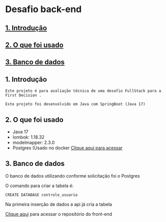 # <a id="begin"> Desafio back-end

## [1. Introdução](#intro)
## [2. O que foi usado](#us)
## [3. Banco de dados](#prot)

## <a id="intro">1. Introdução

    Este projeto é para avaliação técnica de uma desafio FullStack para a First Decision .

    Este projeto foi desenvolvido em Java com SpringBoot (Java 17) 

## <a id="us">2. O que foi usado

- Java 17
- lombok: 1.18.32
- modelmapper: 2.3.0
- Postgres (Usado no docker [Clique aqui para acessar](https://github.com/cbcarlos07/docker-postgres)

## <a id="prot">3. Banco de dados

O banco de dados utilizando conforme solicitação foi o Postgres

O comando para criar a tabela é:

    CREATE DATABASE controle_usuario

Na primeira inserção de dados a api já cria a tabela 

[Clique aqui](https://github.com/cbcarlos07/firstdecision-front) para acessar o repositório do front-end

